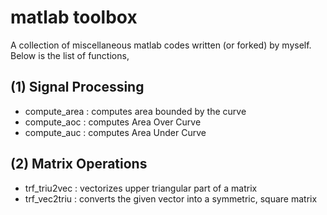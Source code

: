 # matlab toolbox
A collection of miscellaneous matlab codes written (or forked) by myself. Below is the list of functions,
## (1) Signal Processing
  - compute_area : computes area bounded by the curve 
  - compute_aoc  : computes Area Over Curve
  - compute_auc  : computes Area Under Curve
## (2) Matrix Operations
  - trf_triu2vec : vectorizes upper triangular part of a matrix
  - trf_vec2triu : converts the given vector into a symmetric, square matrix
  
